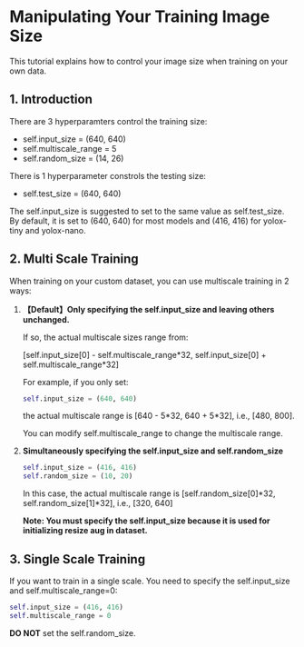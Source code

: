 # Manipulating Your Training Image Size

This tutorial explains how to control your image size when training on your own data.

## 1. Introduction

There are 3 hyperparamters control the training size:

- self.input_size = (640, 640)
- self.multiscale_range = 5
- self.random_size = (14, 26)

There is 1 hyperparameter constrols the testing size:

- self.test_size = (640, 640)

The self.input_size is suggested to set to the same value as self.test_size. By default, it is set to (640, 640) for most models and (416, 416) for yolox-tiny and yolox-nano.

## 2. Multi Scale Training

When training on your custom dataset, you can use multiscale training in 2 ways:

1. **【Default】Only specifying the self.input_size and leaving others unchanged.**

   If so, the actual multiscale sizes range from:

   [self.input_size[0] - self.multiscale_range\*32,  self.input_size[0] + self.multiscale_range\*32]

   For example, if you only set:

   ```python
   self.input_size = (640, 640)
   ```

   the actual multiscale range is [640 - 5*32, 640 + 5\*32], i.e., [480, 800].

   You can modify self.multiscale_range to change the multiscale range.

2. **Simultaneously specifying the self.input_size and self.random_size**

   ```python
   self.input_size = (416, 416)
   self.random_size = (10, 20)
   ```

   In this case, the actual multiscale range is [self.random_size[0]\*32, self.random_size[1]\*32], i.e., [320, 640]

   **Note: You must specify the self.input_size because it is used for initializing resize aug in dataset.**

## 3. Single Scale Training

If you want to train in a single scale. You need to specify the self.input_size and self.multiscale_range=0:

```python
self.input_size = (416, 416)
self.multiscale_range = 0
```

**DO NOT** set the self.random_size.

